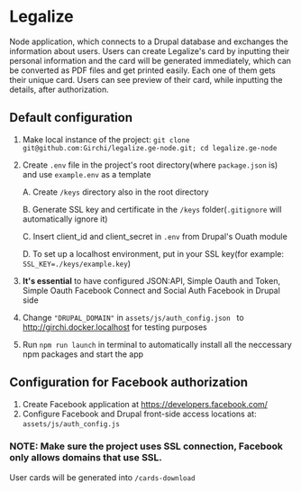 # Legalize
Node application, which connects to a Drupal database and exchanges the information about users.
Users can create Legalize's card by inputting their personal information and the card will be generated immediately, which can be converted as PDF files and get printed easily. 
Each one of them gets their unique card.
Users can see preview of their card, while inputting the details, after authorization.



## Default configuration
1. Make local instance of the project: `git clone git@github.com:Girchi/legalize.ge-node.git; cd legalize.ge-node`
2. Create `.env` file in the project's root directory(where `package.json` is) and use `example.env` as a template

     A. Create `/keys` directory also in the root directory

     B. Generate SSL key and certificate in the `/keys` folder(`.gitignore` will automatically ignore it)
     
     C. Insert client_id and client_secret in `.env` from Drupal's Ouath module
     
     D. To set up a localhost environment, put in your SSL key(for example: `SSL_KEY=./keys/example.key`)
3. **It's essential** to have configured JSON:API, Simple Oauth and Token, Simple Oauth Facebook Connect and Social Auth Facebook in Drupal side
4. Change `"DRUPAL_DOMAIN"` in `assets/js/auth_config.json ` to http://girchi.docker.localhost for testing purposes
5. Run `npm run launch` in terminal to automatically install all the neccessary npm packages and start the app


## Configuration for Facebook authorization
1. Create Facebook application at https://developers.facebook.com/
2. Configure Facebook and Drupal front-side access locations at: `assets/js/auth_config.js`

### NOTE: Make sure the project uses SSL connection, Facebook only allows domains that use SSL.

User cards will be generated into `/cards-download`

